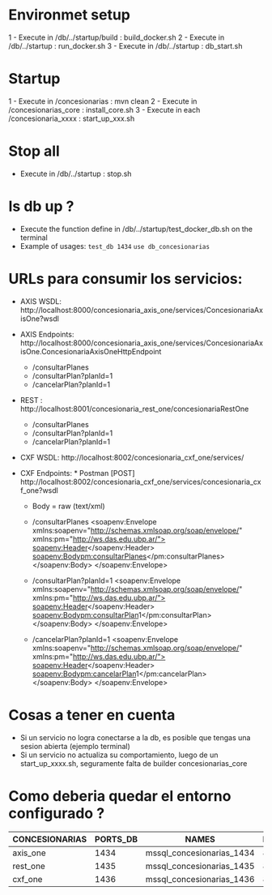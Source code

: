 # Environmet setup

1 - Execute in /db/../startup/build     : build_docker.sh
2 - Execute in /db/../startup           : run_docker.sh
3 - Execute in /db/../startup           : db_start.sh 

# Startup
 
1 - Execute in /concesionarias          : mvn clean
2 - Execute in /concesionarias_core     : install_core.sh
3 - Execute in each /concesionaria_xxxx : start_up_xxx.sh

# Stop all

- Execute in /db/../startup             : stop.sh

# Is db up ?

- Execute the function define in /db/../startup/test_docker_db.sh on the terminal
- Example of usages: `test_db 1434`
                     `use db_concesionarias` 

# URLs para consumir los servicios:

- AXIS WSDL: http://localhost:8000/concesionaria_axis_one/services/ConcesionariaAxisOne?wsdl 
- AXIS Endpoints: http://localhost:8000/concesionaria_axis_one/services/ConcesionariaAxisOne.ConcesionariaAxisOneHttpEndpoint
    - /consultarPlanes
    - /consultarPlan?planId=1
    - /cancelarPlan?planId=1
    
- REST : http://localhost:8001/concesionaria_rest_one/concesionariaRestOne
    - /consultarPlanes
    - /consultarPlan?planId=1
    - /cancelarPlan?planId=1
         
- CXF WSDL: http://localhost:8002/concesionaria_cxf_one/services/
- CXF Endpoints: * Postman
    [POST] http://localhost:8002/concesionaria_cxf_one/services/concesionaria_cxf_one?wsdl
    * Body = raw (text/xml)
    
    - /consultarPlanes
        <soapenv:Envelope xmlns:soapenv="http://schemas.xmlsoap.org/soap/envelope/" xmlns:pm="http://ws.das.edu.ubp.ar/">
         <soapenv:Header></soapenv:Header>
         <soapenv:Body><pm:consultarPlanes></pm:consultarPlanes></soapenv:Body>
        </soapenv:Envelope>
    
    - /consultarPlan?planId=1
        <soapenv:Envelope xmlns:soapenv="http://schemas.xmlsoap.org/soap/envelope/" xmlns:pm="http://ws.das.edu.ubp.ar/">
         <soapenv:Header></soapenv:Header>
         <soapenv:Body><pm:consultarPlan><planId>1</planId></pm:consultarPlan></soapenv:Body>
        </soapenv:Envelope>
    
    - /cancelarPlan?planId=1
        <soapenv:Envelope xmlns:soapenv="http://schemas.xmlsoap.org/soap/envelope/" xmlns:pm="http://ws.das.edu.ubp.ar/">
         <soapenv:Header></soapenv:Header>
         <soapenv:Body><pm:cancelarPlan><planId>1</planId></pm:cancelarPlan></soapenv:Body>
        </soapenv:Envelope>

# Cosas a tener en cuenta

- Si un servicio no logra conectarse a la db, es posible que tengas una sesion abierta (ejemplo terminal) 
- Si un servicio no actualiza su comportamiento, luego de un start_up_xxxx.sh, seguramente falta de builder concesionarias_core  

# Como deberia quedar el entorno configurado ?

|CONCESIONARIAS  |PORTS_DB  |NAMES                     |PORTS_WEB|PORTS_TOMCAT|
|----------------|----------|--------------------------|---------|------------|
|axis_one        |1434      |mssql_concesionarias_1434 |8000     |8080        |
|rest_one        |1435      |mssql_concesionarias_1435 |8001     |8081        |
|cxf_one         |1436      |mssql_concesionarias_1436 |8002     |8082        |
